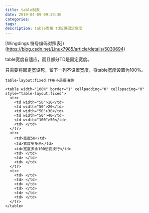 ```yaml
---
title: table制表
date: 2019-04-09 09:39:36
categories:
tags:
description: table表格 td设置固定宽度
---
```


[Wingdings 符号编码对照表])(https://blog.csdn.net/Linux7985/article/details/5030694)

table宽度自适应，而且部分TD是固定宽度。

只需要将固定宽设死，留下一列不设置宽度，将table宽度设置为100%。

```
table-layout:fixed 作用不是很清楚

<table width="100%" border="1" cellpadding="0" cellspacing="0" style="table-layout:fixed">
  <tr>
    <td width="50">10</td>
    <td width="50">20</td>
    <td width="50">30</td>
    <td width="50">40</td>
    <td width="100">50</td>
    <td> </td>
  </tr>
  <tr>
    <td>宽度50</td>
    <td>宽度多多余</td>
    <td>宽度多余100想要换行</td>
    <td> </td>
    <td> </td>
    <td> </td>
  </tr>
  <tr>
    <td> </td>
    <td> </td>
    <td> </td>
    <td> </td>
    <td> </td>
    <td> </td>
  </tr>
</table>
```